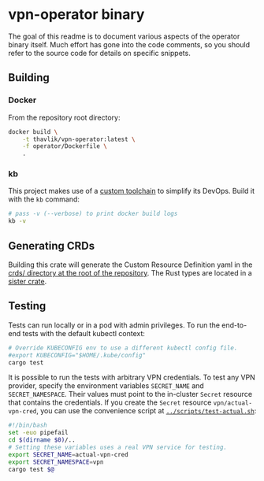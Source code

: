 # vpn-operator binary
The goal of this readme is to document various aspects of the operator binary itself. Much effort has gone into the code comments, so you should refer to the source code for details on specific snippets.

## Building
### Docker
From the repository root directory:
```bash
docker build \
    -t thavlik/vpn-operator:latest \
    -f operator/Dockerfile \
    .
```

### kb
This project makes use of a [custom toolchain](https://github.com/midcontinentcontrols/kb) to simplify its DevOps. Build it with the `kb` command:
```bash
# pass -v (--verbose) to print docker build logs
kb -v
```

## Generating CRDs
Building this crate will generate the Custom Resource Definition yaml in the [crds/ directory at the root of the repository](../crds). The Rust types are located in a [sister crate](../types).

## Testing
Tests can run locally or in a pod with admin privileges. To run the end-to-end tests with the default kubectl context:
```bash
# Override KUBECONFIG env to use a different kubectl config file.
#export KUBECONFIG="$HOME/.kube/config"
cargo test
```
It is possible to run the tests with arbitrary VPN credentials. To test any VPN provider, specify the environment variables `SECRET_NAME` and `SECRET_NAMESPACE`. Their values must point to the in-cluster `Secret` resource that contains the credentials. If you create the `Secret` resource `vpn/actual-vpn-cred`, you can use the convenience script at [`../scripts/test-actual.sh`](../scripts/test-actual.sh):
```bash
#!/bin/bash
set -euo pipefail
cd $(dirname $0)/..
# Setting these variables uses a real VPN service for testing.
export SECRET_NAME=actual-vpn-cred
export SECRET_NAMESPACE=vpn
cargo test $@
```
